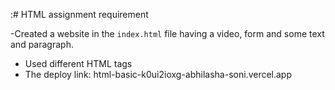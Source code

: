 :# HTML assignment requirement

-Created a website in the `index.html` file having a video, form and some text and paragraph.
- Used different HTML tags
- The deploy link: html-basic-k0ui2ioxg-abhilasha-soni.vercel.app
